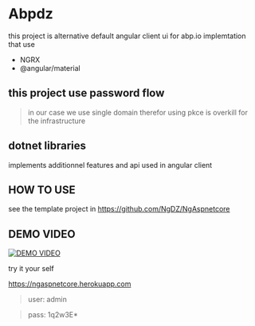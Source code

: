 # Abpdz 

this project is alternative default angular client ui for  abp.io implemtation that use 

- NGRX
- @angular/material
 

## this project use password flow 

> in our case we use single domain therefor using pkce is overkill for the infrastructure 

## dotnet libraries 

implements additionnel features and api used in angular client 

## HOW TO USE 
see the template project in https://github.com/NgDZ/NgAspnetcore


## DEMO VIDEO
[![DEMO VIDEO](https://img.youtube.com/vi/kPEFqKevaDU/0.jpg)](https://www.youtube.com/watch?v=kPEFqKevaDU)


try it your self 
 
https://ngaspnetcore.herokuapp.com 
> user: admin

> pass: 1q2w3E*
